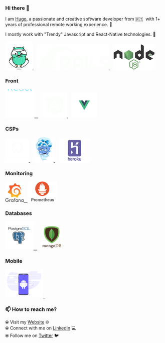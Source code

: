 ### Hi there 👋


I am [Hugo](https://hctec.pt/), a passionate and creative software developer from [🇵🇹](https://en.wikipedia.org/wiki/Portugal)&nbsp; with 1+ years of professional remote working experience. 🎯

I mostly work with "Trendy" Javascript and React-Native technologies. 🚀


<p float="left">
  <a href="https://github.org/" target="_blank" >
    <img src="https://raw.githubusercontent.com/clio19/bio/master/assets/golang.gif"  height="90" />
  </a>&nbsp;&nbsp
   <a href="https://rubyonrails.org/" target="_blank" >
    <img src="https://raw.githubusercontent.com/clio19/bio/master/assets/rails.gif"  height="80" /> 
  </a>&nbsp;&nbsp
  <a href="https://nodejs.org" target="_blank" >
    <img src="https://raw.githubusercontent.com/clio19/bio/master/assets/Node_logo_NodeJS.png"  height="80" /> 
  </a>

 </p>
 
 ### Front

 <p float="left">
  <a href="https://reactjs.org/" target="_blank" >
    <img src="https://raw.githubusercontent.com/clio19/bio/master/assets/react.gif" height="90" />&nbsp;&nbsp;
  </a>&nbsp;&nbsp
     <a href="https://angular.io/" target="_blank" >
    <img src="https://raw.githubusercontent.com/clio19/bio/master/assets/angular.gif"  height="80" /> 
  </a>&nbsp;&nbsp
  <a href="https://vuejs.org/" target="_blank" >
    <img src="https://raw.githubusercontent.com/clio19/bio/master/assets/vue.gif"  height="80" /> 
  </a>

 </p>
  
  
### CSPs
  
 <p float="left">
  <a href="https://bit.ly/2W7a91W" target="_blank" >
    <img src="https://raw.githubusercontent.com/clio19/bio/master/assets/do.gif"  height="75" />
  </a>&nbsp;&nbsp;
   <a href="https://www.docker.com/" target="_blank" >
    <img src="https://raw.githubusercontent.com/clio19/bio/master/assets/docker.gif"  height="80" /> 
  </a>&nbsp;&nbsp;
  <a href="https://heroku.com/" target="_blank" >
    <img src="https://raw.githubusercontent.com/clio19/bio/master/assets/heroku.gif"  height="75" />
  </a>
 </p>
  
### Monitoring
  
 <p float="left">
  <a href="https://grafana.com/" target="_blank" >
    <img src="https://raw.githubusercontent.com/clio19/bio/master/assets/grafana.gif" height="60" />&nbsp;&nbsp;
  </a>
  <a href="https://prometheus.io/" target="_blank" >
    <img src="https://raw.githubusercontent.com/clio19/bio/master/assets/prometheus.gif" height="65" />
  </a>

</p>

### Databases
  
 <p float="left">
  <a href="https://www.postgresql.org/" target="_blank" >
    <img src="https://raw.githubusercontent.com/clio19/bio/master/assets/postgresql.gif" height="90" />&nbsp;&nbsp;
  </a>
&nbsp;&nbsp;
  <a href="https://www.mongodb.com/" target="_blank" >
    <img src="https://raw.githubusercontent.com/clio19/bio/master/assets/mongo.gif" height="80" />
  </a>
</p>

### Mobile

 <p float="left">
  <a href="https://www.android.com/" target="_blank" >
    <img src="https://raw.githubusercontent.com/clio19/bio/master/assets/android.png" height="90" />&nbsp;&nbsp;
  </a>
 </p>
  
  

### 📫 How to reach me? 

  ⦿ Visit my [Website](https://tecdreams.com) 🌐 <br>
  ⦿ Connect with me on [LinkedIn](https://www.linkedin.com/in/htrixe/) 💻 <br>
  ⦿ Follow me on [Twitter](https://twitter.com/htrixe) 🐦 <br>
